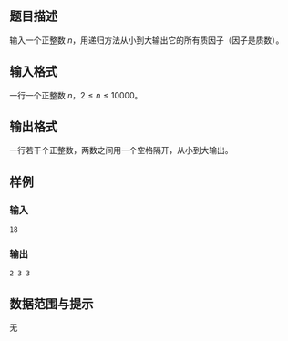 ## 题目描述
输入一个正整数 $n$，用递归方法从小到大输出它的所有质因子（因子是质数）。

## 输入格式
一行一个正整数 $n$，$2 \leq n \leq 10000$。

## 输出格式
一行若干个正整数，两数之间用一个空格隔开，从小到大输出。

## 样例
### 输入
```
18
```
### 输出
```
2 3 3
```

## 数据范围与提示
无
